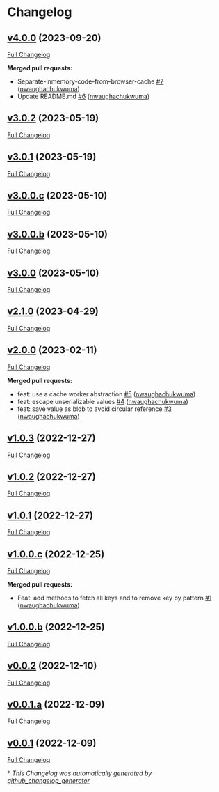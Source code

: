 # Changelog

## [v4.0.0](https://github.com/nwaughachukwuma/keyv-cache/tree/v4.0.0) (2023-09-20)

[Full Changelog](https://github.com/nwaughachukwuma/keyv-cache/compare/v3.0.2...v4.0.0)

**Merged pull requests:**

- Separate-inmemory-code-from-browser-cache [\#7](https://github.com/nwaughachukwuma/keyv-cache/pull/7) ([nwaughachukwuma](https://github.com/nwaughachukwuma))
- Update README.md [\#6](https://github.com/nwaughachukwuma/keyv-cache/pull/6) ([nwaughachukwuma](https://github.com/nwaughachukwuma))

## [v3.0.2](https://github.com/nwaughachukwuma/keyv-cache/tree/v3.0.2) (2023-05-19)

[Full Changelog](https://github.com/nwaughachukwuma/keyv-cache/compare/v3.0.1...v3.0.2)

## [v3.0.1](https://github.com/nwaughachukwuma/keyv-cache/tree/v3.0.1) (2023-05-19)

[Full Changelog](https://github.com/nwaughachukwuma/keyv-cache/compare/v3.0.0.c...v3.0.1)

## [v3.0.0.c](https://github.com/nwaughachukwuma/keyv-cache/tree/v3.0.0.c) (2023-05-10)

[Full Changelog](https://github.com/nwaughachukwuma/keyv-cache/compare/v3.0.0.b...v3.0.0.c)

## [v3.0.0.b](https://github.com/nwaughachukwuma/keyv-cache/tree/v3.0.0.b) (2023-05-10)

[Full Changelog](https://github.com/nwaughachukwuma/keyv-cache/compare/v3.0.0...v3.0.0.b)

## [v3.0.0](https://github.com/nwaughachukwuma/keyv-cache/tree/v3.0.0) (2023-05-10)

[Full Changelog](https://github.com/nwaughachukwuma/keyv-cache/compare/v2.1.0...v3.0.0)

## [v2.1.0](https://github.com/nwaughachukwuma/keyv-cache/tree/v2.1.0) (2023-04-29)

[Full Changelog](https://github.com/nwaughachukwuma/keyv-cache/compare/v2.0.0...v2.1.0)

## [v2.0.0](https://github.com/nwaughachukwuma/keyv-cache/tree/v2.0.0) (2023-02-11)

[Full Changelog](https://github.com/nwaughachukwuma/keyv-cache/compare/v1.0.3...v2.0.0)

**Merged pull requests:**

- feat: use a cache worker abstraction [\#5](https://github.com/nwaughachukwuma/keyv-cache/pull/5) ([nwaughachukwuma](https://github.com/nwaughachukwuma))
- feat: escape unserializable values [\#4](https://github.com/nwaughachukwuma/keyv-cache/pull/4) ([nwaughachukwuma](https://github.com/nwaughachukwuma))
- feat: save value as blob to avoid circular reference [\#3](https://github.com/nwaughachukwuma/keyv-cache/pull/3) ([nwaughachukwuma](https://github.com/nwaughachukwuma))

## [v1.0.3](https://github.com/nwaughachukwuma/keyv-cache/tree/v1.0.3) (2022-12-27)

[Full Changelog](https://github.com/nwaughachukwuma/keyv-cache/compare/v1.0.2...v1.0.3)

## [v1.0.2](https://github.com/nwaughachukwuma/keyv-cache/tree/v1.0.2) (2022-12-27)

[Full Changelog](https://github.com/nwaughachukwuma/keyv-cache/compare/v1.0.1...v1.0.2)

## [v1.0.1](https://github.com/nwaughachukwuma/keyv-cache/tree/v1.0.1) (2022-12-27)

[Full Changelog](https://github.com/nwaughachukwuma/keyv-cache/compare/v1.0.0.c...v1.0.1)

## [v1.0.0.c](https://github.com/nwaughachukwuma/keyv-cache/tree/v1.0.0.c) (2022-12-25)

[Full Changelog](https://github.com/nwaughachukwuma/keyv-cache/compare/v1.0.0.b...v1.0.0.c)

**Merged pull requests:**

- Feat: add methods to fetch all keys and to remove key by pattern [\#1](https://github.com/nwaughachukwuma/keyv-cache/pull/1) ([nwaughachukwuma](https://github.com/nwaughachukwuma))

## [v1.0.0.b](https://github.com/nwaughachukwuma/keyv-cache/tree/v1.0.0.b) (2022-12-25)

[Full Changelog](https://github.com/nwaughachukwuma/keyv-cache/compare/v0.0.2...v1.0.0.b)

## [v0.0.2](https://github.com/nwaughachukwuma/keyv-cache/tree/v0.0.2) (2022-12-10)

[Full Changelog](https://github.com/nwaughachukwuma/keyv-cache/compare/v0.0.1.a...v0.0.2)

## [v0.0.1.a](https://github.com/nwaughachukwuma/keyv-cache/tree/v0.0.1.a) (2022-12-09)

[Full Changelog](https://github.com/nwaughachukwuma/keyv-cache/compare/v0.0.1...v0.0.1.a)

## [v0.0.1](https://github.com/nwaughachukwuma/keyv-cache/tree/v0.0.1) (2022-12-09)

[Full Changelog](https://github.com/nwaughachukwuma/keyv-cache/compare/50b4643b8a526a848ae458d27fc65c9dc96b4fbd...v0.0.1)



\* *This Changelog was automatically generated by [github_changelog_generator](https://github.com/github-changelog-generator/github-changelog-generator)*

